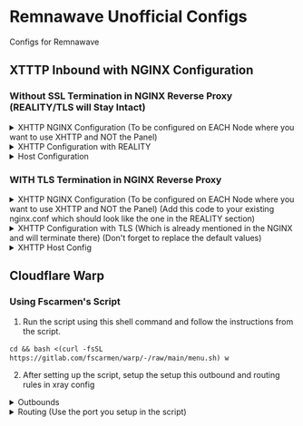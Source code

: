# Remnawave Unofficial Configs
Configs for Remnawave

## XTTTP Inbound with NGINX Configuration
### Without SSL Termination in NGINX Reverse Proxy (REALITY/TLS will Stay Intact)
<details>
  <summary>
    XHTTP NGINX Configuration (To be configured on EACH Node where you want to use XHTTP and NOT the Panel)
  </summary>

```nginx
map $http_upgrade $connection_upgrade {
    default upgrade;
    ""      close;
}

ssl_protocols TLSv1.2 TLSv1.3;
ssl_ecdh_curve X25519:prime256v1:secp384r1;
ssl_ciphers ECDHE-ECDSA-AES128-GCM-SHA256:ECDHE-RSA-AES128-GCM-SHA256:ECDHE-ECDSA-AES256-GCM-SHA384:ECDHE-RSA-AES256-GCM-SHA384:ECDHE-ECDSA-CHACHA20-POLY1305:ECDHE-RSA-CHACHA20-POLY1305:DHE-RSA-AES128-GCM-SHA256:DHE-RSA-AES256-GCM-SHA384:DHE-RSA-CHACHA20-POLY1305;
ssl_prefer_server_ciphers on;
ssl_session_timeout 1d;
ssl_session_cache shared:MozSSL:10m;

ssl_stapling on;
ssl_stapling_verify on;
resolver 1.1.1.1 1.0.0.1 8.8.8.8 8.8.4.4 208.67.222.222 208.67.220.220;

server {
    server_name YOUR_DOMAIN_NAME;
    listen unix:/dev/shm/nginx.sock ssl proxy_protocol;
    http2 on;

    #SSL Certs required for TLS, but is generally recommended even if it's not TLS
    ssl_certificate "PATH_TO_SSL_FULLCHAIN_CERT";
    ssl_certificate_key "PATH_TO_SSL_PRIVKEY";
    ssl_trusted_certificate "PATH_TO_SSL_FULLCHAIN_CERT";

}

server {
    listen unix:/dev/shm/nginx.sock ssl proxy_protocol default_server;
    server_name _;
    ssl_reject_handshake on;
    return 444;
}
```
</details>

<details>
  <summary>
    XHTTP Configuration with REALITY
  </summary>

```json
{
      "tag": "XHTTP with REALITY",
      "port": 443,
      "protocol": "vless",
      "settings": {
        "clients": [],
        "decryption": "none"
      },
      "sniffing": {
        "enabled": true,
        "destOverride": [
          "http",
          "tls",
          "quic"
        ]
      },
      "streamSettings": {
        "network": "xhttp",
        "security": "reality",
        "xhttpSettings": {
          "host": "example.com",
          "mode": "auto",
          "path": "/any-path-you-want",
          "extra": {
            "xmux": {
              "cMaxReuseTimes": 0,
              "maxConcurrency": "16-32",
              "maxConnections": 0,
              "hKeepAlivePeriod": 0,
              "hMaxRequestTimes": "600-900",
              "hMaxReusableSecs": "1800-3000"
            },
            "noSSEHeader": true,
            "xPaddingBytes": "100-1000",
            "scMaxBufferedPosts": 30,
            "scMaxEachPostBytes": 1000000,
            "scStreamUpServerSecs": "20-80"
          }
        },
        "realitySettings": {
          "dest": "/dev/shm/nginx.sock",
          "show": false,
          "xver": 1,
          "spiderX": "",
          "shortIds": [
            "ENTER_YOUR_SHORTID"
          ],
          "publicKey": "ENTER_YOUR_PUBLICKEY",
          "privateKey": "ENTER_YOUR_PRIVATEKEY",
          "serverNames": [
            "example.com"
          ]
        }
      }
    }
```
</details>

<details>
  <summary>
    Host Configuration
  </summary>

![xhttp_host_configuration_reality](https://github.com/TrulyInfinite/remnawave/blob/ec5668c7fc1a2b091b9374b7dd0c05121109102f/assets/xhttp_host_config_reality.png)
</details>

### WITH TLS Termination in NGINX Reverse Proxy
<details>
  <summary>
    XHTTP NGINX Configuration (To be configured on EACH Node where you want to use XHTTP and NOT the Panel)
    (Add this code to your existing nginx.conf which should look like the one in the REALITY section)
  </summary>
  
```nginx
    # gRPC Proxy
    location /VLSpdG9k {
        grpc_pass grpc://127.0.0.1:2023;
        grpc_set_header Host $host;
        grpc_set_header X-Forwarded-For $proxy_add_x_forwarded_for;
    }
```
</details>
<details>
  <summary>
    XHTTP Configuration with TLS (Which is already mentioned in the NGINX and will terminate there)
    (Don't forget to replace the default values)
  </summary>
  
```json
    {
      "tag": "Give any tag you want",
      "port": 2023,
      "listen": "127.0.0.1",
      "protocol": "vless",
      "settings": {
        "clients": [],
        "decryption": "none"
      },
      "sniffing": {
        "enabled": true,
        "destOverride": [
          "http",
          "tls",
          "quic"
        ]
      },
      "streamSettings": {
        "network": "xhttp",
        "xhttpSettings": {
          "path": "/VLSpdG9k"
        },
      }
    }
```
</details>
<details>
  <summary>
    XHTTP Host Config
  </summary>
  
![xhttp-host-config](https://raw.githubusercontent.com/TrulyInfinite/remnawave/567cb19d6661b23c447c8c27e6a177dc326338df/assets/xhttp_host_config.jpg)
</details>

## Cloudflare Warp
### Using Fscarmen's Script

1. Run the script using this shell command and follow the instructions from the script.
```shell
cd && bash <(curl -fsSL https://gitlab.com/fscarmen/warp/-/raw/main/menu.sh) w
```

2. After setting up the script, setup the setup this outbound and routing rules in xray config

<details>
  <summary>
    Outbounds
  </summary>
  
```json
{
  "outboundTag": "warp",
  "domain": ["geosite:google", "geosite:openai"],
  "type": "field"
}
```
</details>

<details>
  <summary>
    Routing (Use the port you setup in the script)
  </summary>

```json
{
  "tag": "warp",
  "protocol": "socks",
  "settings": {
    "servers": [
      {
        "address": "127.0.0.1",
        "port": 40000
      }
    ]
  }
}
```
</details>
